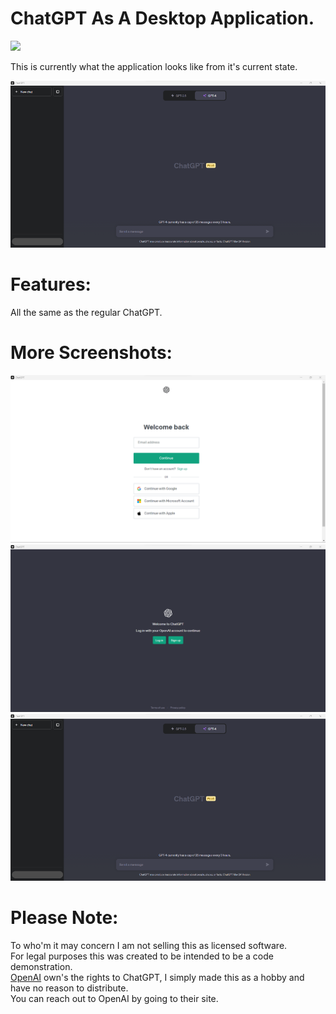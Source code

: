 # ChatGPT As A Desktop Application.
<img src="ChatGPT Logo.ico">

This is currently what the application looks like from it's current state.

<img src="ChatGPT Desktop Application Main Page Image.png">

# Features:
All the same as the regular ChatGPT. 
# More Screenshots:
<img src="ChatGPT Desktop Application Sign In Image .png">
<img src="ChatGPT Desktop Application Login Image .png">
<img src="ChatGPT Desktop Application Main Page Image.png">

# Please Note:
To who'm it may concern I am not selling this as licensed software. <br> For legal purposes this was created to be intended to be a code demonstration. <br> <a href="https://openai.com/">OpenAI</a> own's the rights to ChatGPT, I simply made this as a hobby and have no reason to distribute.<br> You can reach out to OpenAI by going to their site.
